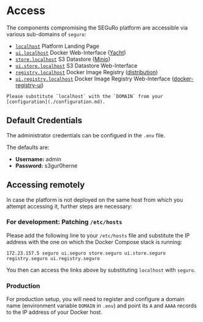 # Access

The components compromising the SEGuRo platform are accessible via various sub-domains of `seguro`:

- [`localhost`](https://localhost) Platform Landing Page
- [`ui.localhost`](https://ui.localhost) Docker Web-Interface ([Yacht](https://yacht.sh/))
- [`store.localhost`](https://store.localhost) S3 Datastore ([Minio](https://min.io/))
- [`ui.store.localhost`](https://ui.store.localhost) S3 Datastore Web-Interface
- [`registry.localhost`](https://registry.localhost) Docker Image Registry ([distribution](https://distribution.github.io/distribution/about/))
- [`ui.registry.localhost`](https://ui.registry.localhost) Docker Image Registry Web-Interface ([docker-registry-ui](https://github.com/Joxit/docker-registry-ui))

```{note}
Please substitute `localhost` with the `DOMAIN` from your [configuration](./configuration.md).
```

## Default Credentials

The administrator credentials can be configued in the `.env` file.

The defaults are:

- **Username:** admin
- **Password:** s3gur0herne

## Accessing remotely

In case the platform is not deployed on the same host from which you attempt accessing it, further steps are necessary:

### For development: Patching `/etc/hosts`

Please add the following line to your `/etc/hosts` file and substitute the IP address with the one on which the Docker Compose stack is running:

```text
172.23.157.5 seguro ui.seguro store.seguro ui.store.seguro registry.seguro ui.registry.seguro
```

You then can access the links above by substituting `localhost` with `seguro`.

### Production

For production setup, you will need to register and configure a domain name (environment variable `DOMAIN` in `.env`) and point its `A` and `AAAA` records to the IP address of your Docker host.
